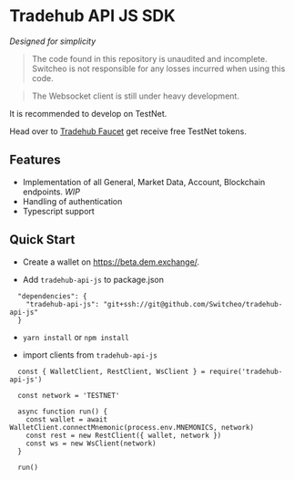 # Tradehub API JS SDK

*Designed for simplicity*

> The code found in this repository is unaudited and incomplete. Switcheo is not responsible for any losses incurred when using this code.

>The Websocket client is still under heavy development.

It is recommended to develop on TestNet.

Head over to [Tradehub Faucet](https://t.me/the_tradehub_bot) get receive free TestNet tokens.


## Features

* Implementation of all General, Market Data, Account, Blockchain endpoints. *WIP*
* Handling of authentication
* Typescript support

## Quick Start

* Create a wallet on https://beta.dem.exchange/.

* Add `tradehub-api-js` to package.json

```
  "dependencies": {
    "tradehub-api-js": "git+ssh://git@github.com/Switcheo/tradehub-api-js"
  }
```

* `yarn install` or `npm install`


* import clients from ``tradehub-api-js``

```
  const { WalletClient, RestClient, WsClient } = require('tradehub-api-js')

  const network = 'TESTNET'

  async function run() {
    const wallet = await WalletClient.connectMnemonic(process.env.MNEMONICS, network)
    const rest = new RestClient({ wallet, network })
    const ws = new WsClient(network)
  }

  run()
```
